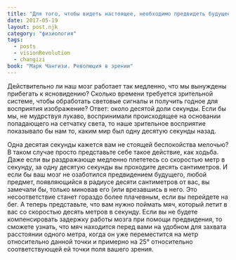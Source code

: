 ```yaml
---
title: "Для того, чтобы видеть настоящее, необходимо предвидеть будущее!"
date: 2017-05-19
layout: post.njk
category: "физиология"
tags:
  - posts
  - visionRevolution
  - changizi
book: "Марк Чангизи. Революция в зрении"
---
```


Действительно ли наш мозг работает так медленно, что мы вынуждены прибегать к ясновидению? Сколько времени требуется зрительной системе, чтобы обработать световые сигналы и получить годное для восприятия изображение? Ответ: около десятой доли секунды. Если бы мы, не мудрствуя лукаво, воспринимали происходящее на основании попадающего на сетчатку света, то наше зрительное восприятие показывало бы нам то, каким мир был одну десятую секунды назад.

Одна десятая секунды кажется вам не стоящей беспокойства мелочью? В таком случае просто представьте себе такое действие, как ходьба. Даже если вы раздражающе медленно плететесь со скоростью метр в секунду, за одну десятую секунды вы проходите десять сантиметров. И если бы ваш мозг не озаботился предвидением будущего, любой предмет, появляющийся в радиусе десяти сантиметров от вас, вы замечали бы, только миновав его (или врезавшись в него. Это несоответствие станет гораздо более плачевным, если вы перейдете на бег. А теперь представьте, что вам нужно поймать мяч, который летит в вас со скоростью десять метров в секунду. Если вы не будете компенсировать задержку работы мозга при помощи предвидения, то сможете узнать, что мяч находится перед вами на удобном для захвата расстоянии одного метра, когда он уже переместится на метр относительно данной точки и примерно на 25° относительно соответствующей ей точки поля вашего зрения.
